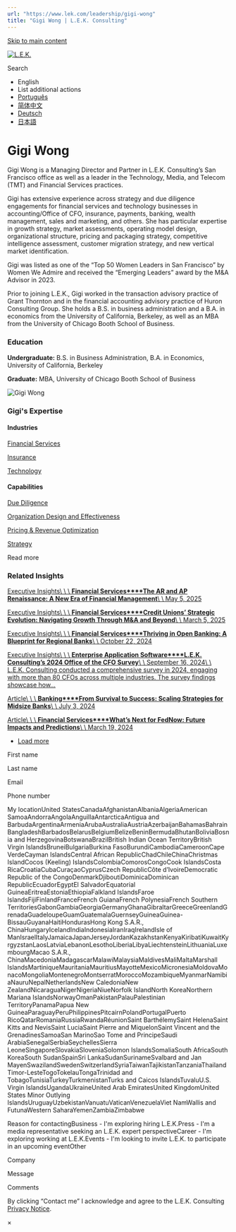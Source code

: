```yaml
---
url: "https://www.lek.com/leadership/gigi-wong"
title: "Gigi Wong | L.E.K. Consulting"
---
```


[Skip to main content](https://www.lek.com/leadership/gigi-wong#main-content)

[![L.E.K.](https://www.lek.com/themes/lek/images/new-logo.svg)](https://www.lek.com/ "L.E.K.")

Search

- English
- List additional actions
- [Português](https://www.lek.com/pt-br/lek-brazil)
- [简体中文](https://www.lek.com/zh-hant/lek-china)
- [Deutsch](https://www.lek.com/de/lek-germany)
- [日本語](https://www.lek.com/ja/lek-japan)

# Gigi Wong

Gigi Wong is a Managing Director and Partner in L.E.K. Consulting’s San Francisco office as well as a leader in the Technology, Media, and Telecom (TMT) and Financial Services practices.

Gigi has extensive experience across strategy and due diligence engagements for financial services and technology businesses in accounting/Office of CFO, insurance, payments, banking, wealth management, sales and marketing, and others. She has particular expertise in growth strategy, market assessments, operating model design, organizational structure, pricing and packaging strategy, competitive intelligence assessment, customer migration strategy, and new vertical market identification.

Gigi was listed as one of the “Top 50 Women Leaders in San Francisco” by Women We Admire and received the “Emerging Leaders” award by the M&A Advisor in 2023.

Prior to joining L.E.K., Gigi worked in the transaction advisory practice of Grant Thornton and in the financial accounting advisory practice of Huron Consulting Group. She holds a B.S. in business administration and a B.A. in economics from the University of California, Berkeley, as well as an MBA from the University of Chicago Booth School of Business.

### Education

**Undergraduate:** B.S. in Business Administration, B.A. in Economics, University of California, Berkeley

**Graduate:** MBA, University of Chicago Booth School of Business

![Gigi Wong](https://www.lek.com/sites/default/files/profile-images/Gigi-Wong.jpg)

### Gigi's Expertise

#### Industries

[Financial Services](https://www.lek.com/industries/financial-services)

[Insurance](https://www.lek.com/industries/financial-services/insurance)

[Technology](https://www.lek.com/industries/technology)

#### Capabilities

[Due Diligence](https://www.lek.com/capabilities/mergers-acquisitions/due-diligence)

[Organization Design and Effectiveness](https://www.lek.com/capabilities/organizational-strategy)

[Pricing & Revenue Optimization](https://www.lek.com/capabilities/pricing-revenue-optimization)

[Strategy](https://www.lek.com/capabilities/strategy)

Read more

### Related Insights

[Executive Insights\\
\\
\\
**Financial Services****The AR and AP Renaissance: A New Era of Financial Management**\\
\\
May 5, 2025](https://www.lek.com/insights/fin/us/ei/ar-and-ap-renaissance-new-era-financial-management)

[Executive Insights\\
\\
\\
**Financial Services****Credit Unions’ Strategic Evolution: Navigating Growth Through M&A and Beyond**\\
\\
March 5, 2025](https://www.lek.com/insights/fin/us/ei/credit-unions-strategic-evolution-navigating-growth-through-ma-and-beyond)

[Executive Insights\\
\\
\\
**Financial Services****Thriving in Open Banking: A Blueprint for Regional Banks**\\
\\
October 22, 2024](https://www.lek.com/insights/fin/us/ei/thriving-open-banking-blueprint-regional-banks)

[Executive Insights\\
\\
\\
**Enterprise Application Software****L.E.K. Consulting’s 2024 Office of the CFO Survey**\\
\\
September 16, 2024\\
\\
L.E.K. Consulting conducted a comprehensive survey in 2024, engaging with more than 80 CFOs across multiple industries. The survey findings showcase how…](https://www.lek.com/insights/tmt/us/ei/lek-consultings-2024-office-cfo-survey)

[Article\\
\\
\\
**Banking****From Survival to Success: Scaling Strategies for Midsize Banks**\\
\\
July 3, 2024](https://www.lek.com/insights/fin/us/ar/survival-success-scaling-strategies-midsize-banks)

[Article\\
\\
\\
**Financial Services****What’s Next for FedNow: Future Impacts and Predictions**\\
\\
March 19, 2024](https://www.lek.com/insights/fin/us/ar/whats-next-fednow-future-impacts-and-predictions)

- [Load more](https://www.lek.com/leadership/gigi-wong?page=1 "Load more items")

First name

Last name

Email

Phone number

My locationUnited StatesCanadaAfghanistanAlbaniaAlgeriaAmerican SamoaAndorraAngolaAnguillaAntarcticaAntigua and BarbudaArgentinaArmeniaArubaAustraliaAustriaAzerbaijanBahamasBahrainBangladeshBarbadosBelarusBelgiumBelizeBeninBermudaBhutanBoliviaBosnia and HerzegovinaBotswanaBrazilBritish Indian Ocean TerritoryBritish Virgin IslandsBruneiBulgariaBurkina FasoBurundiCambodiaCameroonCape VerdeCayman IslandsCentral African RepublicChadChileChinaChristmas IslandCocos (Keeling) IslandsColombiaComorosCongoCook IslandsCosta RicaCroatiaCubaCuraçaoCyprusCzech RepublicCôte d’IvoireDemocratic Republic of the CongoDenmarkDjiboutiDominicaDominican RepublicEcuadorEgyptEl SalvadorEquatorial GuineaEritreaEstoniaEthiopiaFalkland IslandsFaroe IslandsFijiFinlandFranceFrench GuianaFrench PolynesiaFrench Southern TerritoriesGabonGambiaGeorgiaGermanyGhanaGibraltarGreeceGreenlandGrenadaGuadeloupeGuamGuatemalaGuernseyGuineaGuinea-BissauGuyanaHaitiHondurasHong Kong S.A.R., ChinaHungaryIcelandIndiaIndonesiaIranIraqIrelandIsle of ManIsraelItalyJamaicaJapanJerseyJordanKazakhstanKenyaKiribatiKuwaitKyrgyzstanLaosLatviaLebanonLesothoLiberiaLibyaLiechtensteinLithuaniaLuxembourgMacao S.A.R., ChinaMacedoniaMadagascarMalawiMalaysiaMaldivesMaliMaltaMarshall IslandsMartiniqueMauritaniaMauritiusMayotteMexicoMicronesiaMoldovaMonacoMongoliaMontenegroMontserratMoroccoMozambiqueMyanmarNamibiaNauruNepalNetherlandsNew CaledoniaNew ZealandNicaraguaNigerNigeriaNiueNorfolk IslandNorth KoreaNorthern Mariana IslandsNorwayOmanPakistanPalauPalestinian TerritoryPanamaPapua New GuineaParaguayPeruPhilippinesPitcairnPolandPortugalPuerto RicoQatarRomaniaRussiaRwandaRéunionSaint BarthélemySaint HelenaSaint Kitts and NevisSaint LuciaSaint Pierre and MiquelonSaint Vincent and the GrenadinesSamoaSan MarinoSao Tome and PrincipeSaudi ArabiaSenegalSerbiaSeychellesSierra LeoneSingaporeSlovakiaSloveniaSolomon IslandsSomaliaSouth AfricaSouth KoreaSouth SudanSpainSri LankaSudanSurinameSvalbard and Jan MayenSwazilandSwedenSwitzerlandSyriaTaiwanTajikistanTanzaniaThailandTimor-LesteTogoTokelauTongaTrinidad and TobagoTunisiaTurkeyTurkmenistanTurks and Caicos IslandsTuvaluU.S. Virgin IslandsUgandaUkraineUnited Arab EmiratesUnited KingdomUnited States Minor Outlying IslandsUruguayUzbekistanVanuatuVaticanVenezuelaViet NamWallis and FutunaWestern SaharaYemenZambiaZimbabwe

Reason for contactingBusiness - I'm exploring hiring L.E.K.Press - I'm a media representative seeking an L.E.K. expert perspectiveCareer - I'm exploring working at L.E.K.Events - I'm looking to invite L.E.K. to participate in an upcoming eventOther

Company

Message

Comments

By clicking “Contact me” I acknowledge and agree to the L.E.K. Consulting [Privacy Notice](https://www.lek.com/lek-consulting-privacy-policy).

×